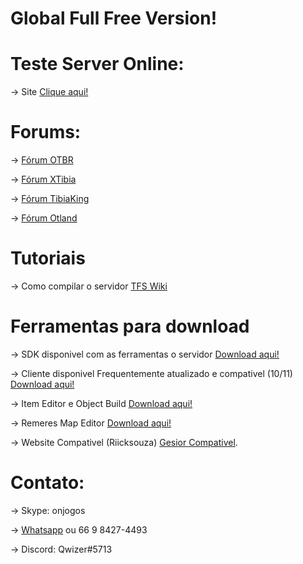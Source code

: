 # Global Full Free Version!

# Teste Server Online:
-> Site [Clique aqui!](http://35.199.127.221)

# Forums:
-> [Fórum OTBR](http://www.otserv.com.br)

-> [Fórum XTibia](http://www.xtibia.com)

-> [Fórum TibiaKing](http://www.tibiaking.com)

-> [Fórum Otland](http://www.otland.net)

# Tutoriais
-> Como compilar o servidor  [TFS Wiki](https://github.com/mattyx14/otxserver/wiki)

# Ferramentas para download
-> SDK disponivel com as ferramentas o servidor [Download aqui!](https://github.com/mattyx14/otxserver/wiki/Compilling-on-Windows)

-> Cliente disponivel Frequentemente atualizado e compativel (10/11) [Download aqui!](https://github.com/Qwizer/tools)

-> Item Editor e Object Build [Download aqui!](https://github.com/Qwizer/tools)

-> Remeres Map Editor [Download aqui!](https://github.com/Qwizer/tools/blob/master/RME.zip)

-> Website Compativel (Riicksouza) [Gesior Compativel](https://github.com/Riicksouzaa/TheRealGesiorFerobra/archive/master.zip).

# Contato:
-> Skype: onjogos

-> [Whatsapp](http://api.whatsapp.com/send?1=pt_BR&phone=5566984274493) ou 66 9 8427-4493

-> Discord: Qwizer#5713
